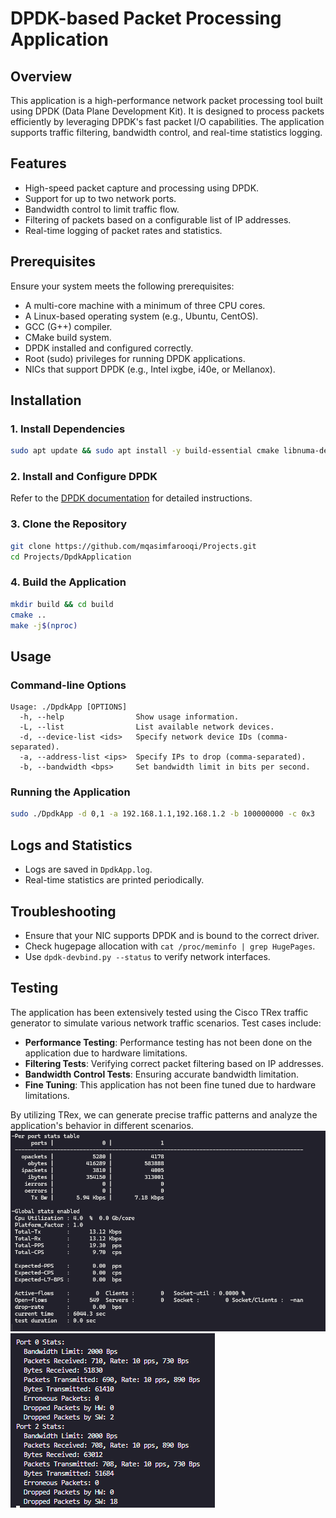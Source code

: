 # DPDK-based Packet Processing Application

## Overview

This application is a high-performance network packet processing tool built using DPDK (Data Plane Development Kit). It is designed to process packets efficiently by leveraging DPDK's fast packet I/O capabilities. The application supports traffic filtering, bandwidth control, and real-time statistics logging.

## Features

- High-speed packet capture and processing using DPDK.
- Support for up to two network ports.
- Bandwidth control to limit traffic flow.
- Filtering of packets based on a configurable list of IP addresses.
- Real-time logging of packet rates and statistics.

## Prerequisites

Ensure your system meets the following prerequisites:

- A multi-core machine with a minimum of three CPU cores.
- A Linux-based operating system (e.g., Ubuntu, CentOS).
- GCC (G++) compiler.
- CMake build system.
- DPDK installed and configured correctly.
- Root (sudo) privileges for running DPDK applications.
- NICs that support DPDK (e.g., Intel ixgbe, i40e, or Mellanox).

## Installation

### 1. Install Dependencies

```sh
sudo apt update && sudo apt install -y build-essential cmake libnuma-dev
```

### 2. Install and Configure DPDK

Refer to the [DPDK documentation](https://doc.dpdk.org/guides/linux_gsg/index.html) for detailed instructions.

### 3. Clone the Repository

```sh
git clone https://github.com/mqasimfarooqi/Projects.git
cd Projects/DpdkApplication
```

### 4. Build the Application

```sh
mkdir build && cd build
cmake ..
make -j$(nproc)
```

## Usage

### Command-line Options

```
Usage: ./DpdkApp [OPTIONS]
  -h, --help                Show usage information.
  -L, --list                List available network devices.
  -d, --device-list <ids>   Specify network device IDs (comma-separated).
  -a, --address-list <ips>  Specify IPs to drop (comma-separated).
  -b, --bandwidth <bps>     Set bandwidth limit in bits per second.
```

### Running the Application

```sh
sudo ./DpdkApp -d 0,1 -a 192.168.1.1,192.168.1.2 -b 100000000 -c 0x3
```

## Logs and Statistics

- Logs are saved in `DpdkApp.log`.
- Real-time statistics are printed periodically.

## Troubleshooting

- Ensure that your NIC supports DPDK and is bound to the correct driver.
- Check hugepage allocation with `cat /proc/meminfo | grep HugePages`.
- Use `dpdk-devbind.py --status` to verify network interfaces.

## Testing

The application has been extensively tested using the Cisco TRex traffic generator to simulate various network traffic scenarios. Test cases include:

- **Performance Testing**: Performance testing has not been done on the application due to hardware limitations.
- **Filtering Tests**: Verifying correct packet filtering based on IP addresses.
- **Bandwidth Control Tests**: Ensuring accurate bandwidth limitation.
- **Fine Tuning**: This application has not been fine tuned due to hardware limitations.

By utilizing TRex, we can generate precise traffic patterns and analyze the application's behavior in different scenarios.
![TRex Statistics](./resources/TRex.png)
![Console Output](./resources/Console.png)
